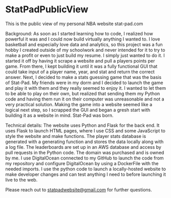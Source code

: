# StatPadPublicView
This is the public view of my personal NBA website stat-pad.com

Background:
As soon as I started learning how to code, I realized how powerful it was and I could now build virtually anything I wanted to. I love basketball and especially love data and analytics, so this project was a fun hobby I created outside of my schoolwork and never intended for it to try to make a profit or even to just build my resume. I simply just wanted to do it. I started it off by having it scrape a website and pull a players points per game. From there, I kept building it until it was a fully functional GUI that could take input of a player name, year, and stat and return the correct answer. Next, I decided to make a stats guessing game that was the basis of Stat-Pad. My friends were in my dorm and I decided to launch the game and play it with them and they really seemed to enjoy it.  I wanted to let them to be able to play on their own, but realized that sending them my Python code and having them run it on their computer was unreasonable and not a very practical solution. Making the game into a website seemed like a logical next step, so I scrapped the GUI and began a gresh start with building it as a website in mind. Stat-Pad was born.

Technical details:
The website uses Python and Flask for the back end. It uses Flask to launch HTML pages, where I use CSS and some JavaScript to style the website and make functions. The player stats database is generated with a generating function and stores the data locally along with a log file. 
The leaderboards are set up in an AWS database and access by pull requests in the Python code.
The domain was purchased and is owned by me. I use DigitalOcean connected to my GitHub to launch the code from my repository and configure DigitalOcean by using a DockerFile with the needed imports. I use the python code to launch a locally-hosted website to make developer changes and can test anything I need to before launching it live to the web.

Please reach out to statpadwebsite@gmail.com for further questions.
